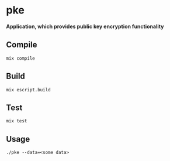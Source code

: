 # pke

**Application, which provides public key encryption functionality**

## Compile

	mix compile

## Build
	
	mix escript.build

## Test

    mix test

## Usage
	
	./pke --data=<some data>